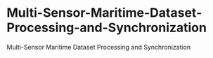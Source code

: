 # Multi-Sensor-Maritime-Dataset-Processing-and-Synchronization
Multi-Sensor Maritime Dataset Processing and Synchronization
